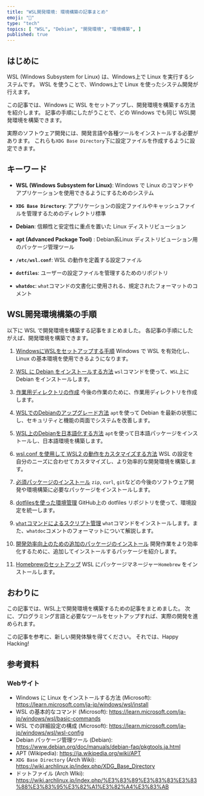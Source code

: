 ```yaml
---
title: "WSL開発環境: 環境構築の記事まとめ"
emoji: "🐧"
type: "tech"
topics: [ "WSL", "Debian", "開発環境", "環境構築", ]
published: true
---
```


## はじめに

WSL (Windows Subsystem for Linux) は、Windows上で Linux を実行するシステムです。
WSL を使うことで、Windows上で Linux を使ったシステム開発が行えます。

この記事では、Windows に WSL をセットアップし、開発環境を構築する方法を紹介します。
記事の手順にしたがうことで、どの Windows でも同じ WSL開発環境を構築できます。

実際のソフトウェア開発には、開発言語や各種ツールをインストールする必要があります。
これらも`XDG Base Directory`下に設定ファイルを作成するように設定できます。

## キーワード

- **WSL (Windows Subsystem for Linux)**:
  Windows で Linux のコマンドやアプリケーションを使用できるようにするためのシステム

- **`XDG Base Directory`**:
  アプリケーションの設定ファイルやキャッシュファイルを管理するためのディレクトリ標準

- **Debian**:
  信頼性と安定性に重点を置いた Linux ディストリビューション

- **apt (Advanced Package Tool)** :
  Debian系Linux ディストリビューション用のパッケージ管理ツール

- **`/etc/wsl.conf`**:
  WSL の動作を定義する設定ファイル

- **`dotfiles`**:
  ユーザーの設定ファイルを管理するためのリポジトリ

- **`whatdoc`**:
  `what`コマンドの文書化に使用される、規定されたフォーマットのコメント

## WSL開発環境構築の手順

以下に WSL で開発環境を構築する記事をまとめました。
各記事の手順にしたがえば、開発環境を構築できます。

1. [WindowsにWSLをセットアップする手順](https://zenn.dev/atsushifx/articles/wsl2-windowswsl-setup)
   Windows で WSL を有効化し、 Linux の基本環境を使用できるようになります。

2. [WSL に Debian をインストールする方法](https://zenn.dev/atsushifx/articles/wsl2-debian-install)
   `wsl`コマンドを使って、`WSL`上に Debian をインストールします。

3. [作業用ディレクトリの作成](https://zenn.dev/atsushifx/articles/wsl2-debian-workingdir-create)
   今後の作業のために、作業用ディレクトリを作成します。

4. [WSLでのDebianのアップグレード方法](https://zenn.dev/atsushifx/articles/wsl2-debian-apt-upgrade)
   `apt`を使って Debian を最新の状態にし、セキュリティと機能の両面でシステムを改善します。

5. [WSL上のDebianを日本語化する方法](https://zenn.dev/atsushifx/articles/wsl2-debian-japanese)
   `apt`を使って日本語パッケージをインストールし、日本語環境を構築します。

6. [wsl.conf を使用して WSL2 の動作をカスタマイズする方法](https://zenn.dev/atsushifx/articles/wsl2-debian-config-wslconf)
   WSL の設定を自分のニーズに合わせてカスタマイズし、より効率的な開発環境を構築します。

7. [必須パッケージのインストール](https://zenn.dev/atsushifx/articles/wsl2-debian-apt-packages)
   `zip`, `curl`, `git`などの今後のソフトウェア開発や環境構築に必要なパッケージをインストールします。

8. [dotfilesを使った環境管理](https://zenn.dev/atsushifx/articles/wsl2-debian-dotfiles)
   GitHub上の dotfiles リポジトリを使って、環境設定を統一します。

9. [`what`コマンドによるスクリプト管理](https://zenn.dev/atsushifx/articles/wsl2-shell-command-what)
   `what`コマンドをインストールします。また、`whatdoc`コメントのフォーマットについて解説します。

10. [開発効率向上のための追加のパッケージのインストール](https://zenn.dev/atsushifx/articles/wsl2-debian-apt-additionaltools)
    開発作業をより効率化するために、追加してインストールするパッケージを紹介します。

11. [Homebrewのセットアップ](https://zenn.dev/atsushifx/articles/wsl2-brew-install)
    WSL にパッケージマネージャー`Homebrew` をインストールします。

## おわりに

この記事では、WSL上で開発環境を構築するための記事をまとめました。
次に、プログラミング言語と必要なツールをセットアップすれば、実際の開発を進められます。

この記事を参考に、新しい開発体験を得てください。
それでは、Happy Hacking!

## 参考資料

### Webサイト

- Windows に Linux をインストールする方法 (Microsoft): <https://learn.microsoft.com/ja-jp/windows/wsl/install>
- WSL の基本的なコマンド (Microsoft): <https://learn.microsoft.com/ja-jp/windows/wsl/basic-commands>
- WSL での詳細設定の構成 (Microsoft): <https://learn.microsoft.com/ja-jp/windows/wsl/wsl-config>
- Debian パッケージ管理ツール (Debian): <https://www.debian.org/doc/manuals/debian-faq/pkgtools.ja.html>
- APT (Wikipedia): <https://ja.wikipedia.org/wiki/APT>
- `XDG Base Directory` (Arch Wiki): <https://wiki.archlinux.jp/index.php/XDG_Base_Directory>
- ドットファイル (Arch WIki): <https://wiki.archlinux.jp/index.php/%E3%83%89%E3%83%83%E3%83%88%E3%83%95%E3%82%A1%E3%82%A4%E3%83%AB>
